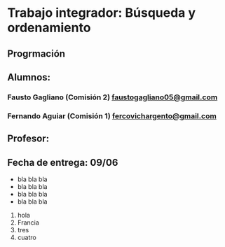# Trabajo integrador: Búsqueda y ordenamiento 
## Progrmación

## Alumnos: 
### Fausto Gagliano (Comisión 2) faustogagliano05@gmail.com 
### Fernando Aguiar (Comisión 1) fercovichargento@gmail.com



## Profesor: 
## Fecha de entrega: 09/06


- bla bla bla
- bla bla bla
- bla bla bla
- bla bla bla

<ol>
  <li>hola</li>
  <li>Francia</li>
  <li>tres</li>
  <li>cuatro</li>
</ol>
